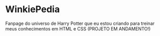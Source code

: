 # WinkiePedia
Fanpage do universo de Harry Potter que eu estou criando para treinar meus conhecimentos em HTML e CSS (PROJETO EM ANDAMENTO!)
